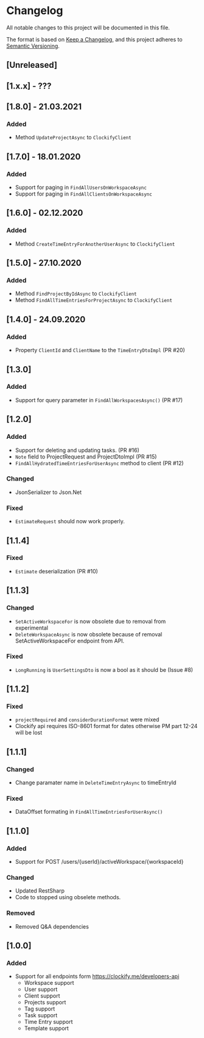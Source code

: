 # Changelog
All notable changes to this project will be documented in this file.

The format is based on [Keep a Changelog](https://keepachangelog.com/en/1.0.0/),
and this project adheres to [Semantic Versioning](https://semver.org/spec/v2.0.0.html).


## [Unreleased]

## [1.x.x] - ???

## [1.8.0] - 21.03.2021

### Added
- Method `UpdateProjectAsync` to `ClockifyClient`

## [1.7.0] - 18.01.2020

### Added
- Support for paging in `FindAllUsersOnWorkspaceAsync`
- Support for paging in `FindAllClientsOnWorkspaceAsync`

## [1.6.0] - 02.12.2020

### Added
- Method `CreateTimeEntryForAnotherUserAsync` to `ClockifyClient`


## [1.5.0] - 27.10.2020

### Added
- Method `FindProjectByIdAsync` to `ClockifyClient`
- Method `FindAllTimeEntriesForProjectAsync` to `ClockifyClient`


## [1.4.0] - 24.09.2020

### Added
- Property `ClientId` and `ClientName`  to the `TimeEntryDtoImpl` (PR #20)

## [1.3.0]

### Added
- Support for query parameter in `FindAllWorkspacesAsync()` (PR #17)

## [1.2.0]

### Added
 - Support for deleting and updating tasks. (PR #16)
 - `Note` field to ProjectRequest and ProjectDtoImpl (PR #15)
 - `FindAllHydratedTimeEntriesForUserAsync` method to client (PR #12)
### Changed
- JsonSerializer to Json.Net
### Fixed
- `EstimateRequest` should now work properly. 

## [1.1.4]

### Fixed
- `Estimate` deserialization (PR #10)

## [1.1.3]

### Changed
- `SetActiveWorkspaceFor` is now obsolete due to removal from experimental 
- `DeleteWorkspaceAsync` is now obsolete because of removal SetActiveWorkspaceFor endpoint from API.
### Fixed
- `LongRunning` is `UserSettingsDto` is now a bool as it should be (Issue #8)


## [1.1.2]

### Fixed
- `projectRequired` and `considerDurationFormat` were mixed
- Clockify api requires ISO-8601 format for dates otherwise PM part 12-24 will be lost


## [1.1.1]

### Changed
- Change paramater name in `DeleteTimeEntryAsync` to timeEntryId
### Fixed
- DataOffset formating in `FindAllTimeEntriesForUserAsync()`

## [1.1.0]

### Added
- Support for POST /users/{userId}/activeWorkspace/{workspaceId}
### Changed
- Updated RestSharp
- Code to stopped using obselete methods.
### Removed
- Removed Q&A dependencies

## [1.0.0]

### Added
- Support for all endpoints form https://clockify.me/developers-api
	- Workspace support
	- User support
	- Client support
	- Projects support
	- Tag support
	- Task support
	- Time Entry support
	- Template support

<!-- 
===== Template =====
## [0.0.0]
### Added
### Changed
### Removed 
### Fixed
-->
